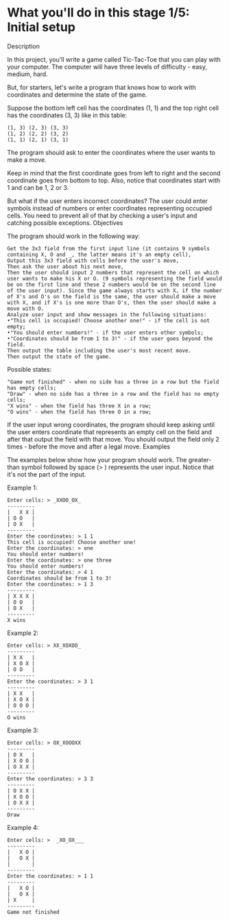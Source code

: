 #  What you'll do in this stage 1/5: Initial setup 

Description

In this project, you'll write a game called Tic-Tac-Toe that you can play with your computer. The computer will have three levels of difficulty - easy, medium, hard.

But, for starters, let's write a program that knows how to work with coordinates and determine the state of the game.

Suppose the bottom left cell has the coordinates (1, 1) and the top right cell has the coordinates (3, 3) like in this table:

    (1, 3) (2, 3) (3, 3)
    (1, 2) (2, 2) (3, 2)
    (1, 1) (2, 1) (3, 1)

The program should ask to enter the coordinates where the user wants to make a move.

Keep in mind that the first coordinate goes from left to right and the second coordinate goes from bottom to top. Also, notice that coordinates start with 1 and can be 1, 2 or 3.

But what if the user enters incorrect coordinates? The user could enter symbols instead of numbers or enter coordinates representing occupied cells. You need to prevent all of that by checking a user's input and catching possible exceptions.
Objectives

The program should work in the following way:

    Get the 3x3 field from the first input line (it contains 9 symbols containing X, O and _, the latter means it's an empty cell),
    Output this 3x3 field with cells before the user's move,
    Then ask the user about his next move,
    Then the user should input 2 numbers that represent the cell on which user wants to make his X or O. (9 symbols representing the field would be on the first line and these 2 numbers would be on the second line of the user input). Since the game always starts with X, if the number of X's and O's on the field is the same, the user should make a move with X, and if X's is one more than O's, then the user should make a move with O.
    Analyze user input and show messages in the following situations:
    •"This cell is occupied! Choose another one!" - if the cell is not empty;
    •"You should enter numbers!" - if the user enters other symbols;
    •"Coordinates should be from 1 to 3!" - if the user goes beyond the field.
    Then output the table including the user's most recent move.
    Then output the state of the game.

Possible states:

    "Game not finished" - when no side has a three in a row but the field has empty cells;
    "Draw" - when no side has a three in a row and the field has no empty cells;
    "X wins" - when the field has three X in a row;
    "O wins" - when the field has three O in a row;

If the user input wrong coordinates, the program should keep asking until the user enters coordinate that represents an empty cell on the field and after that output the field with that move. You should output the field only 2 times - before the move and after a legal move.
Examples

The examples below show how your program should work.
The greater-than symbol followed by space (> ) represents the user input. Notice that it's not the part of the input.

Example 1:

    Enter cells: > _XXOO_OX_
    ---------
    |   X X |
    | O O   |
    | O X   |
    ---------
    Enter the coordinates: > 1 1
    This cell is occupied! Choose another one!
    Enter the coordinates: > one
    You should enter numbers!
    Enter the coordinates: > one three
    You should enter numbers!
    Enter the coordinates: > 4 1
    Coordinates should be from 1 to 3!
    Enter the coordinates: > 1 3
    ---------
    | X X X |
    | O O   |
    | O X   |
    ---------
    X wins

Example 2:

    Enter cells: > XX_XOXOO_
    ---------
    | X X   |
    | X O X |
    | O O   |
    ---------
    Enter the coordinates: > 3 1
    ---------
    | X X   |
    | X O X |
    | O O O |
    ---------
    O wins

Example 3:

    Enter cells: > OX_XOOOXX
    ---------
    | O X   |
    | X O O |
    | O X X |
    ---------
    Enter the coordinates: > 3 3
    ---------
    | O X X |
    | X O O |
    | O X X |
    ---------
    Draw

Example 4:

    Enter cells: >  _XO_OX___
    ---------
    |   X O |
    |   O X |
    |       |
    ---------
    Enter the coordinates: > 1 1
    ---------
    |   X O |
    |   O X |
    | X     |
    ---------
    Game not finished